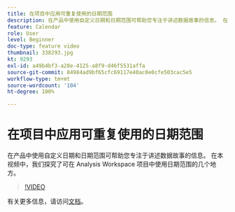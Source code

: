 ```yaml
---
title: 在项目中应用可重复使用的日期范围
description: 在产品中使用自定义日期和日期范围可帮助您专注于讲述数据故事的信息。 在本视频中，我们探究了可在 Analysis Workspace 项目中使用日期范围的几个地方。
feature: Calendar
role: User
level: Beginner
doc-type: feature video
thumbnail: 338293.jpg
kt: 9293
exl-id: a49b4bf3-a28e-4125-a8f9-d46f5531affa
source-git-commit: 84984ad9bf65cfc69117e40ac0e0cfe503cac5e5
workflow-type: tm+mt
source-wordcount: '104'
ht-degree: 100%

---
```


# 在项目中应用可重复使用的日期范围

在产品中使用自定义日期和日期范围可帮助您专注于讲述数据故事的信息。 在本视频中，我们探究了可在 Analysis Workspace 项目中使用日期范围的几个地方。

>[!VIDEO](https://video.tv.adobe.com/v/3447612/?quality=12&learn=on&captions=chi_hans)

有关更多信息，请访问[文档](https://experienceleague.adobe.com/docs/analytics/analyze/analysis-workspace/components/calendar-date-ranges/calendar.html?lang=zh-Hans)。
